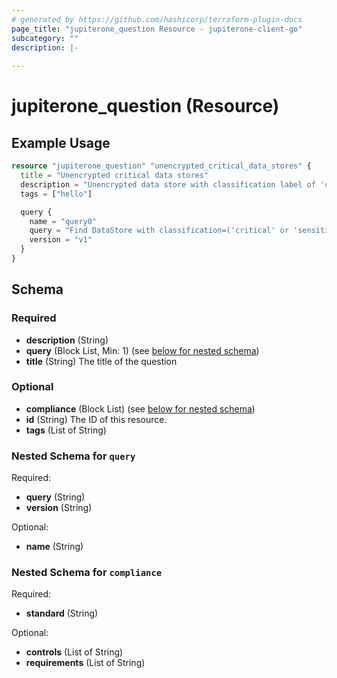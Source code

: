 ```yaml
---
# generated by https://github.com/hashicorp/terraform-plugin-docs
page_title: "jupiterone_question Resource - jupiterone-client-go"
subcategory: ""
description: |-
  
---
```


# jupiterone_question (Resource)



## Example Usage

```terraform
resource "jupiterone_question" "unencrypted_critical_data_stores" {
  title = "Unencrypted critical data stores"
  description = "Unencrypted data store with classification label of 'critical' or 'sensitive' or 'confidential' or 'restricted'"
  tags = ["hello"]

  query {
    name = "query0"
    query = "Find DataStore with classification=('critical' or 'sensitive' or 'confidential' or 'restricted') and encrypted!=true"
    version = "v1"
  }
}
```

<!-- schema generated by tfplugindocs -->
## Schema

### Required

- **description** (String)
- **query** (Block List, Min: 1) (see [below for nested schema](#nestedblock--query))
- **title** (String) The title of the question

### Optional

- **compliance** (Block List) (see [below for nested schema](#nestedblock--compliance))
- **id** (String) The ID of this resource.
- **tags** (List of String)

<a id="nestedblock--query"></a>
### Nested Schema for `query`

Required:

- **query** (String)
- **version** (String)

Optional:

- **name** (String)


<a id="nestedblock--compliance"></a>
### Nested Schema for `compliance`

Required:

- **standard** (String)

Optional:

- **controls** (List of String)
- **requirements** (List of String)


